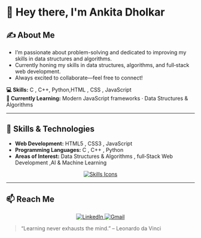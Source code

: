 # 👋 Hey there, I'm **Ankita Dholkar**

## ✍️ About Me
- I’m passionate about problem-solving and dedicated to improving my skills in data structures and algorithms.
- Currently honing my skills in data structures, algorithms, and full‑stack web development.
- Always excited to collaborate—feel free to connect!

**💻 Skills:** C , C++, Python,HTML , CSS , JavaScript   
**🌱 Currently Learning:** Modern JavaScript frameworks · Data Structures & Algorithms  

---

## 🔧 Skills & Technologies
- **Web Development:** HTML5 , CSS3 , JavaScript  
- **Programming Languages:** C , C++ , Python  
- **Areas of Interest:** Data Structures & Algorithms , full‑Stack Web Development ,AI & Machine Learning 

<p align="center">
  <a href="https://skillicons.dev">
    <img src="https://skillicons.dev/icons?i=c,cpp,python,html,css,js" alt="Skills Icons" />
  </a>
</p>

---

## 📫 Reach Me

<p align="center">
  <a href="https://www.linkedin.com/in/ankita-dholkar-421a4b29a" target="_blank" rel="noopener noreferrer">
    <img src="https://img.shields.io/badge/LinkedIn-0077B5?style=for-the-badge&logo=linkedin&logoColor=white" alt="LinkedIn"/>
  </a>
  <a href="mailto:dholkarankita@gmail.com">
    <img src="https://img.shields.io/badge/Gmail-D14836?style=for-the-badge&logo=gmail&logoColor=white" alt="Gmail"/>
  </a>
</p>


> “Learning never exhausts the mind.” – Leonardo da Vinci
